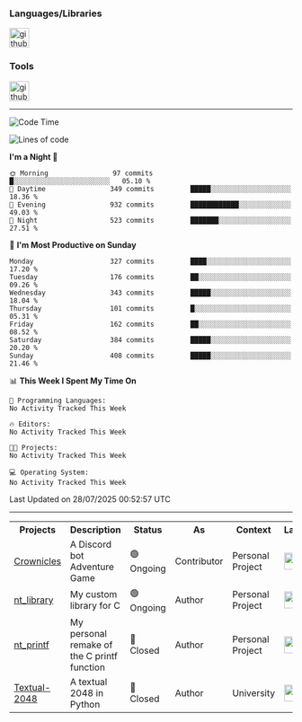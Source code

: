 <div>
    <h3>Languages/Libraries</h3>
    <img alt="github-chart" src="https://skillicons.dev/icons?i=c,py,js,ts,discordjs,html,css,md,bash" height="35px">
</div>
<div>
    <h3>Tools</h3>
    <img alt="github-chart" src="https://skillicons.dev/icons?i=discord,git,github,gitlab,vscode,webstorm,pycharm,ubuntu,pnpm,nodejs,docker" height="35px">
</div>

---
<!--START_SECTION:waka-->
![Code Time](http://img.shields.io/badge/Code%20Time-292%20hrs%201%20min-blue)

![Lines of code](https://img.shields.io/badge/From%20Hello%20World%20I%27ve%20Written-97.3%20thousand%20lines%20of%20code-blue)

**I'm a Night 🦉** 

```text
🌞 Morning                97 commits          █░░░░░░░░░░░░░░░░░░░░░░░░   05.10 % 
🌆 Daytime                349 commits         █████░░░░░░░░░░░░░░░░░░░░   18.36 % 
🌃 Evening                932 commits         ████████████░░░░░░░░░░░░░   49.03 % 
🌙 Night                  523 commits         ███████░░░░░░░░░░░░░░░░░░   27.51 % 
```
📅 **I'm Most Productive on Sunday** 

```text
Monday                   327 commits         ████░░░░░░░░░░░░░░░░░░░░░   17.20 % 
Tuesday                  176 commits         ██░░░░░░░░░░░░░░░░░░░░░░░   09.26 % 
Wednesday                343 commits         █████░░░░░░░░░░░░░░░░░░░░   18.04 % 
Thursday                 101 commits         █░░░░░░░░░░░░░░░░░░░░░░░░   05.31 % 
Friday                   162 commits         ██░░░░░░░░░░░░░░░░░░░░░░░   08.52 % 
Saturday                 384 commits         █████░░░░░░░░░░░░░░░░░░░░   20.20 % 
Sunday                   408 commits         █████░░░░░░░░░░░░░░░░░░░░   21.46 % 
```


📊 **This Week I Spent My Time On** 

```text
💬 Programming Languages: 
No Activity Tracked This Week

🔥 Editors: 
No Activity Tracked This Week

🐱‍💻 Projects: 
No Activity Tracked This Week

💻 Operating System: 
No Activity Tracked This Week
```


 Last Updated on 28/07/2025 00:52:57 UTC
<!--END_SECTION:waka-->

---
<table>
    <tr>
        <th>Projects</th>
        <th>Description</th>
        <th>Status</th>
        <th>As</th>
        <th>Context</th>
        <th>Language</th>
    </tr>
    <tr>
        <td>
            <a href="https://github.com/Crownicles/Crownicles">Crownicles</a>
        </td>
        <td>
            A Discord bot Adventure Game
        </td>
        <td>
            🟢 Ongoing
        </td>
        <td>
            Contributor
        </td>
        <td>
            Personal Project
        </td>
        <td>
            <img alt="ts icon" src="https://skillicons.dev/icons?i=ts" height="30px">
        </td>
    </tr>
    <tr>
        <td>
            <a href="https://github.com/Ntalcme/nt_library">nt_library</a>
        </td>
        <td>
            My custom library for C
        </td>
        <td>
            🟢 Ongoing
        </td>
        <td>
            Author
        </td>
        <td>
            Personal Project
        </td>
        <td>
            <img alt="ts icon" src="https://skillicons.dev/icons?i=c" height="30px">
        </td>
    <tr>
        <td>
            <a href="https://github.com/Ntalcme/nt_printf">nt_printf</a>
        </td>
        <td>
             My personal remake of the C printf function 
        </td>
        <td>
            🔴 Closed
        </td>
        <td>
            Author
        </td>
        <td>
            Personal Project
        </td>
        <td>
            <img alt="ts icon" src="https://skillicons.dev/icons?i=c" height="30px">
        </td>
    </tr>
    <tr>
        <td>
            <a href="https://github.com/Ntalcme/Textual-2048">Textual-2048</a>
        </td>
        <td>
             A textual 2048 in Python
        </td>
        <td>
            🔴 Closed
        </td>
        <td>
            Author
        </td>
        <td>
            University
        </td>
        <td>
            <img alt="ts icon" src="https://skillicons.dev/icons?i=py" height="30px">
        </td>
    </tr>
</table>
